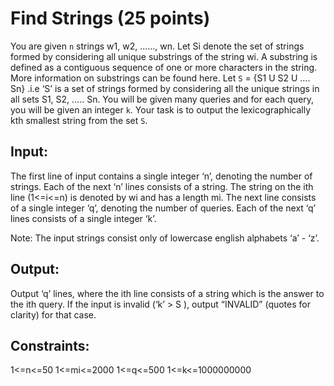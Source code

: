 # Find Strings (25 points)

You are given `n` strings w1, w2, ……, wn. Let Si denote the set of strings
formed by considering all unique substrings of the string wi. A substring is
defined as a contiguous sequence of one or more characters in the string. More
information on substrings can be found here. Let `S` = {S1 U S2 U …. Sn} .i.e
‘S’ is a set of strings formed by considering all the unique strings in all sets
S1, S2, ….. Sn. You will be given many queries and for each query, you will be
given an integer `k`. Your task is to output the lexicographically kth smallest
string from the set `S`.


## Input:

The first line of input contains a single integer ‘n’, denoting the number of
strings. Each of the next ‘n’ lines consists of a string. The string on the ith
line (1<=i<=n) is denoted by wi and has a length mi. The next line consists of
a single integer ‘q’, denoting the number of queries. Each of the next ‘q’
lines consists of a single integer ‘k’.

Note: The input strings consist only of lowercase english alphabets ‘a’ - ‘z’.


## Output:

Output ‘q’ lines, where the ith line consists of a string which is the answer
to the ith query. If the input is invalid (‘k’ >  S   ), output “INVALID”
(quotes for clarity) for that case.


## Constraints:

1<=n<=50
1<=mi<=2000
1<=q<=500
1<=k<=1000000000 
